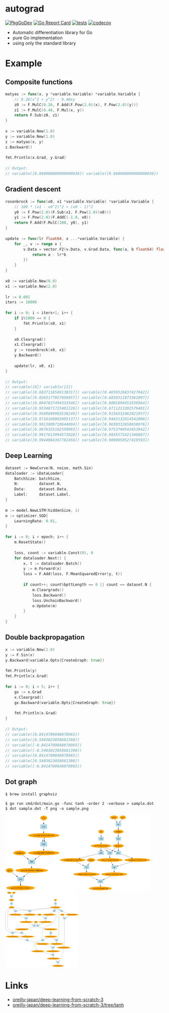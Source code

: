 # autograd

[![PkgGoDev](https://pkg.go.dev/badge/github.com/itsubaki/autograd)](https://pkg.go.dev/github.com/itsubaki/autograd)
[![Go Report Card](https://goreportcard.com/badge/github.com/itsubaki/autograd?style=flat-square)](https://goreportcard.com/report/github.com/itsubaki/autograd)
[![tests](https://github.com/itsubaki/autograd/workflows/tests/badge.svg?branch=main)](https://github.com/itsubaki/autograd/actions)
[![codecov](https://codecov.io/gh/itsubaki/autograd/graph/badge.svg?token=loXkcn2w9W)](https://codecov.io/gh/itsubaki/autograd)

- Automatic differentiation library for Go
- pure Go implementation
- using only the standard library

# Example

## Composite functions

```go
matyas := func(x, y *variable.Variable) *variable.Variable {
	// 0.26(x^2 + y^2) - 0.48xy
	z0 := F.MulC(0.26, F.Add(F.Pow(2.0)(x), F.Pow(2.0)(y)))
	z1 := F.MulC(0.48, F.Mul(x, y))
	return F.Sub(z0, z1)
}

x := variable.New(1.0)
y := variable.New(1.0)
z := matyas(x, y)
z.Backward()

fmt.Println(x.Grad, y.Grad)

// Output:
// variable([0.040000000000000036]) variable([0.040000000000000036])
```

## Gradient descent

```go
rosenbrock := func(x0, x1 *variable.Variable) *variable.Variable {
	// 100 * (x1 - x0^2)^2 + (x0 - 1)^2
	y0 := F.Pow(2.0)(F.Sub(x1, F.Pow(2.0)(x0)))
	y1 := F.Pow(2.0)(F.AddC(-1.0, x0))
	return F.Add(F.MulC(100, y0), y1)
}

update := func(lr float64, x ...*variable.Variable) {
	for _, v := range x {
		v.Data = vector.F2(v.Data, v.Grad.Data, func(a, b float64) float64 {
			return a - lr*b
		})
	}
}

x0 := variable.New(0.0)
x1 := variable.New(2.0)

lr := 0.001
iters := 10000

for i := 0; i < iters+1; i++ {
	if i%1000 == 0 {
		fmt.Println(x0, x1)
	}

	x0.Cleargrad()
	x1.Cleargrad()
	y := rosenbrock(x0, x1)
	y.Backward()

	update(lr, x0, x1)
}

// Output:
// variable([0]) variable([2])
// variable([0.6837118569138317]) variable([0.4659526837427042])
// variable([0.8263177857050957]) variable([0.6820311873361097])
// variable([0.8947837494333546]) variable([0.8001896451930564])
// variable([0.9334871723401226]) variable([0.8711213202579401])
// variable([0.9569899983530249]) variable([0.9156532462021957])
// variable([0.9718168065095137]) variable([0.9443132014542008])
// variable([0.9813809710644894]) variable([0.9630332658658076])
// variable([0.9876355102559093]) variable([0.9753740541653942])
// variable([0.9917613994572028]) variable([0.9835575421346807])
// variable([0.9944984367782456]) variable([0.9890050527419593])
```

## Deep Learning

```go
dataset := NewCurve(N, noise, math.Sin)
dataloader := &DataLoader{
	BatchSize: batchSize,
	N:         dataset.N,
	Data:      dataset.Data,
	Label:     dataset.Label,
}

m := model.NewLSTM(hiddenSize, 1)
o := optimizer.SGD{
	LearningRate: 0.01,
}

for i := 0; i < epoch; i++ {
	m.ResetState()

	loss, count := variable.Const(0), 0
	for dataloader.Next() {
		x, t := dataloader.Batch()
		y := m.Forward(x)
		loss = F.Add(loss, F.MeanSquaredError(y, t))

		if count++; count%bpttLength == 0 || count == dataset.N {
			m.Cleargrads()
			loss.Backward()
			loss.UnchainBackward()
			o.Update(m)
		}
	}
}
```

## Double backpropagation

```go
x := variable.New(1.0)
y := F.Sin(x)
y.Backward(variable.Opts{CreateGraph: true})

fmt.Println(y)
fmt.Println(x.Grad)

for i := 0; i < 5; i++ {
	gx := x.Grad
	x.Cleargrad()
	gx.Backward(variable.Opts{CreateGraph: true})

	fmt.Println(x.Grad)
}

// Output:
// variable([0.8414709848078965])
// variable([0.5403023058681398])
// variable([-0.8414709848078965])
// variable([-0.5403023058681398])
// variable([0.8414709848078965])
// variable([0.5403023058681398])
// variable([-0.8414709848078965])
```

## Dot graph

```shell
$ brew install graphviz
```

```shell
$ go run cmd/dot/main.go -func tanh -order 2 -verbose > sample.dot
$ dot sample.dot -T png -o sample.png
```

<img src="https://github.com/itsubaki/autograd/blob/main/dtanh.png" height="240px"><img src="https://github.com/itsubaki/autograd/blob/main/dtanh2.png" height="240px"><img src="https://github.com/itsubaki/autograd/blob/main/dtanh3.png" height="240px">

# Links

- [oreilly-japan/deep-learning-from-scratch-3](https://github.com/oreilly-japan/deep-learning-from-scratch-3)
- [oreilly-japan/deep-learning-from-scratch-3/tree/tanh](https://github.com/oreilly-japan/deep-learning-from-scratch-3/tree/tanh)
